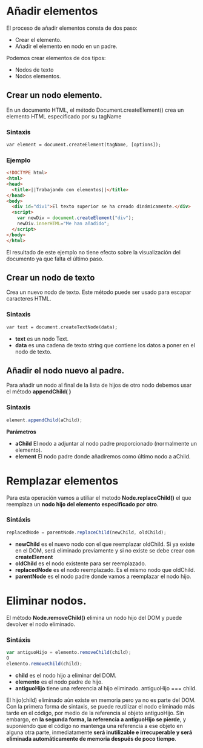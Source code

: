 # Añadir elementos
El proceso de añadir elementos consta de dos paso:
- Crear el elemento.
- Añadir el elemento en nodo en un padre.

Podemos crear elementos de dos tipos:
- Nodos de texto
- Nodos elementos.

## Crear un nodo elemento.
En un documento HTML, el método Document.createElement() crea un elemento HTML especificado por su tagName
### Sintaxis
```html
var element = document.createElement(tagName, [options]);
```
### Ejemplo
```html
<!DOCTYPE html>
<html>
<head>
  <title>||Trabajando con elementos||</title>
</head>
<body>
  <div id="div1">El texto superior se ha creado dinámicamente.</div>
  <script>
    var newDiv = document.createElement("div");
    newDiv.innerHTML="Me han añadido";
  </script>
</body>
</html>
```

El resultado de este ejemplo no tiene efecto sobre la visualización del documento ya que falta el último paso.

## Crear un nodo de texto
Crea un nuevo nodo de texto. Este método puede ser usado para escapar caracteres HTML.

### Sintaxis
```html
var text = document.createTextNode(data);
```
- **text** es un nodo Text.
- **data** es una cadena de texto string que contiene los datos a poner en el nodo de texto.

## Añadir el nodo nuevo al padre.
Para añadir un nodo al final de la lista de hijos de otro nodo debemos usar el método **appendChild( )** 
### Sintaxis
```javascript
element.appendChild(aChild);
```
**Parámetros**
- **aChild** El nodo a adjuntar al nodo padre proporcionado (normalmente un elemento).
- **element** El nodo padre donde añadiremos como último nodo a aChild.

# Remplazar elementos

Para esta operación vamos a utiliar el metodo **Node.replaceChild()** el que reemplaza un **nodo hijo del elemento especificado por otro**.

### Sintáxis
```javascript
replacedNode = parentNode.replaceChild(newChild, oldChild);
```
- **newChild** es el nuevo nodo con el que reemplazar oldChild. Si ya existe en el DOM, será eliminado previamente y si no existe se debe crear con **createElement**
- **oldChild** es el nodo existente para ser reemplazado.
- **replacedNode** es el nodo reemplazado. Es el mismo nodo que oldChild.
- **parentNode** es el nodo padre donde vamos a reemplazar el nodo hijo.

# Eliminar nodos.

El método **Node.removeChild()** elimina un nodo hijo del DOM y puede devolver el nodo eliminado.
### Sintáxis
```javascript
var antiguoHijo = elemento.removeChild(child);
O
elemento.removeChild(child);
```
- **child** es el nodo hijo a eliminar del DOM.
- **elemento** es el nodo padre de hijo.
- **antiguoHijo** tiene una referencia al hijo eliminado. antiguoHijo === child.

El hijo(child) eliminado aún existe en memoria pero ya no es parte del DOM. Con la primera forma de sintaxis, se puede reutilizar el nodo eliminado más tarde en el código, por medio de la referencia al objeto antiguoHijo. Sin embargo, en **la segunda forma, la referencia a antiguoHijo se pierde**, y suponiendo que el código no mantenga una referencia a ese objeto en alguna otra parte, inmediatamente **será inutilizable e irrecuperable y será eliminada automáticamente de memoria después de poco tiempo**.
